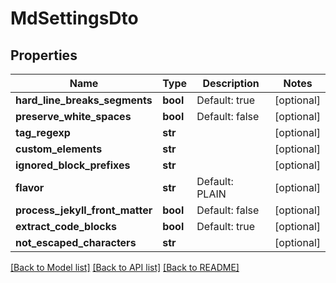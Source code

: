# MdSettingsDto

## Properties
Name | Type | Description | Notes
------------ | ------------- | ------------- | -------------
**hard_line_breaks_segments** | **bool** | Default: true | [optional] 
**preserve_white_spaces** | **bool** | Default: false | [optional] 
**tag_regexp** | **str** |  | [optional] 
**custom_elements** | **str** |  | [optional] 
**ignored_block_prefixes** | **str** |  | [optional] 
**flavor** | **str** | Default: PLAIN | [optional] 
**process_jekyll_front_matter** | **bool** | Default: false | [optional] 
**extract_code_blocks** | **bool** | Default: true | [optional] 
**not_escaped_characters** | **str** |  | [optional] 

[[Back to Model list]](../README.md#documentation-for-models) [[Back to API list]](../README.md#documentation-for-api-endpoints) [[Back to README]](../README.md)


